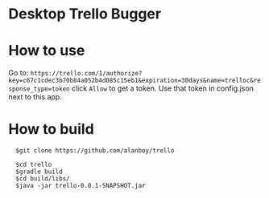 Desktop Trello Bugger
==================

How to use
==================

Go to:
`https://trello.com/1/authorize?key=c67c1cdec3b70b84a052b4d085c15eb1&expiration=30days&name=trelloc&response_type=token`
click `Allow` to get a token. Use that token in config.json next to this app.



How to build
==================
```
  $git clone https://github.com/alanboy/trello

  $cd trello
  $gradle build
  $cd build/libs/
  $java -jar trello-0.0.1-SNAPSHOT.jar

```

